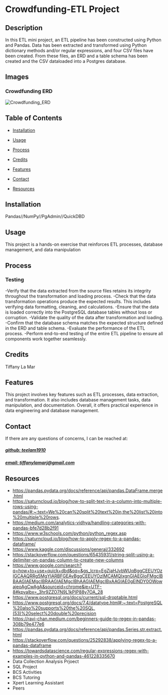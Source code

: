 # Crowdfunding-ETL Project


## Description
In this ETL mini project, an ETL pipeline has been constructed using Python and Pandas. Data has been extracted and transformed using Python dictionary methods and/or regular expressions, and four CSV files have been created. From these files, an ERD and a table schema has been created and the CSV dataloaded into a Postgres database.

## Images
### Crowdfunding ERD
![Crowdfunding_ERD](https://github.com/teelam1910/Crowdfunding_ETL_Project2/assets/132629216/fec2a501-84b2-4878-b861-9f15b7efa6f3)

## Table of Contents
- [Installation](#installation)
- [Usage](#usage)
- [Process](#process)
- [Credits](#credits)

- [Features](#features)

- [Contact](#contact)
-  [Resources](#resources)

## Installation
Pandas//NumPy//PgAdmin//QuickDBD

## Usage
This project is a hands-on exercise that reinforces ETL processes, database management, and data manipulation

## Process
### Testing
-Verify that the data extracted from the source files retains its integrity throughout the transformation and loading process.
-Check that the data transformation operations produce the expected results. This includes verifying data formatting, cleaning, and calculations.
-Ensure that the data is loaded correctly into the PostgreSQL database tables without loss or corruption.
-Validate the quality of the data after transformation and loading. 
-Confirm that the database schema matches the expected structure defined in the ERD and table schema.
-Evaluate the performance of the ETL process.
-Perform end-to-end testing of the entire ETL pipeline to ensure all components work together seamlessly.



## Credits
Tiffany La Mar



## Features
This project involves key features such as ETL processes, data extraction, and transformation. It also includes database management tasks, data manipulation, and documentation. Overall, it offers practical experience in data engineering and database management.



## Contact
If there are any questions of concerns, I can be reached at:
##### [github: teelam1910](https://github.com/teelam1910)
##### [email: tiffanylamarj@gmail.com](mailto:tiffanylamarj@gmail.com)

## Resources
- https://pandas.pydata.org/docs/reference/api/pandas.DataFrame.merge.html
- https://saturncloud.io/blog/how-to-split-text-in-a-column-into-multiple-rows-using-pandas/#:~:text=We%20can%20split%20text%20in,the%20list%20into%20multiple%20rows.
- https://medium.com/analytics-vidhya/handling-categories-with-pandas-bfe7d28b2f91
- https://www.w3schools.com/python/python_regex.asp
- https://saturncloud.io/blog/how-to-apply-regex-to-a-pandas-dataframe/
- https://www.kaggle.com/discussions/general/332692
- https://stackoverflow.com/questions/65435931/string-split-using-a-delimiter-on-pandas-column-to-create-new-columns
- https://www.google.com/search?q=how+to+use+quick+dbd&oq=&gs_lcrp=EgZjaHJvbWUqBggCEEUYOzIGCAAQRRg5MgYIARBFGEAyBggCEEUYOzIMCAMQIxgnGIAEGIoFMgcIBBAAGIAEMgcIBRAAGIAEMgcIBhAAGIAEMgcIBxAAGIAE0gEINDY0OWowajeoAgCwAgA&sourceid=chrome&ie=UTF-8#kpvalbx=_3hr9ZZO7N9L1kPIP88y7OA_28
- https://www.postgresql.org/docs/current/sql-droptable.html
- https://www.postgresql.org/docs/7.4/datatype.html#:~:text=PostgreSQL%20also%20supports%20the%20SQL,(53)%20select%20double%20precision
- https://ravi-chan.medium.com/beginners-guide-to-regex-in-pandas-308b79e477e6
- https://pandas.pydata.org/docs/reference/api/pandas.Series.str.extract.html
- https://stackoverflow.com/questions/25292838/applying-regex-to-a-pandas-dataframe
- https://towardsdatascience.com/regular-expressions-regex-with-examples-in-python-and-pandas-461228335670
- Data Collection Analysis Prjoect
- SQL Project
- BCS Activities
- BCS Tutoring
- Xpert Learning Assistant
- Peers
